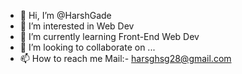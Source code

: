 - 👋 Hi, I’m @HarshGade
- 👀 I’m interested in Web Dev
- 🌱 I’m currently learning Front-End Web Dev
- 💞️ I’m looking to collaborate on ...
- 📫 How to reach me Mail:- harsghsg28@gmail.com

<!---
HarshGade/HarshGade is a ✨ special ✨ repository because its `README.md` (this file) appears on your GitHub profile.
You can click the Preview link to take a look at your changes.
--->
